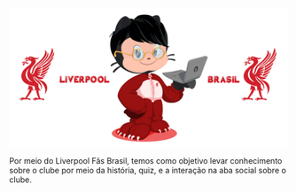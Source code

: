 <div>
    <img src="readme-title.png" alt="">

Por meio do Liverpool Fãs Brasil, temos como objetivo levar conhecimento sobre o clube por meio da história, quiz, e a interação na aba social sobre o clube.
</div>